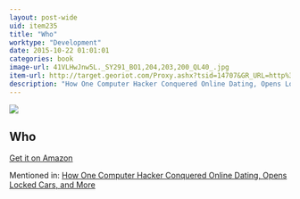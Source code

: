```yaml
---
layout: post-wide
uid: item235
title: "Who"
worktype: "Development"
date: 2015-10-22 01:01:01
categories: book
image-url: 41VLHwJnw5L._SY291_BO1,204,203,200_QL40_.jpg
item-url: http://target.georiot.com/Proxy.ashx?tsid=14707&GR_URL=http%3A%2F%2Fwww.amazon.com%2FWho-Geoff-Smart%2Fdp%2F0345504194%2F
description: "How One Computer Hacker Conquered Online Dating, Opens Locked Cars, and More"
---
```

<a href="http://target.georiot.com/Proxy.ashx?tsid=14707&GR_URL=http%3A%2F%2Fwww.amazon.com%2FWho-Geoff-Smart%2Fdp%2F0345504194%2F" target="blank"><img src="../../../../img/thumbs/41VLHwJnw5L._SY291_BO1,204,203,200_QL40_.jpg" class="prod-img"></a>
<h2>Who</h2>
<p><a href="http://target.georiot.com/Proxy.ashx?tsid=14707&GR_URL=http%3A%2F%2Fwww.amazon.com%2FWho-Geoff-Smart%2Fdp%2F0345504194%2F" target="blank">Get it on Amazon</a><p>
<p>Mentioned in: <a href="http://fourhourworkweek.com/2015/05/02/samy-kamkar/" target="blank">How One Computer Hacker Conquered Online Dating, Opens Locked Cars, and More</a></p>
